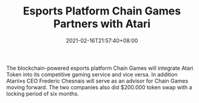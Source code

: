 ﻿---
title: "Esports Platform Chain Games Partners with Atari"
date: 2021-02-16T21:57:40+08:00
lastmod: 2021-02-16T16:45:40+08:00
draft: false
authors: ["Lancelot"]
description: "The blockchain-powered esports platform Chain Games will integrate Atari Token into its competitive gaming service and vice versa. In addition Atarií»s CEO Frederic Chesnais will serve as an advisor for Chain Games moving forward. The two companies also did $200.000 token swap with a locking period of six months."
featuredImage: "esports-platform-chain-games-partners-with-atari.png"
tags: ["Strategy Games","Play to Earn"]
categories: ["news"]
news: ["Strategy Games"]
weight: 
lightgallery: true
pinned: false
recommend: false
recommend1: false
---

The blockchain-powered esports platform Chain Games will integrate Atari Token into its competitive gaming service and vice versa. In addition Atarií»s CEO Frederic Chesnais will serve as an advisor for Chain Games moving forward. The two companies also did $200.000 token swap with a locking period of six months.

<!--more-->

